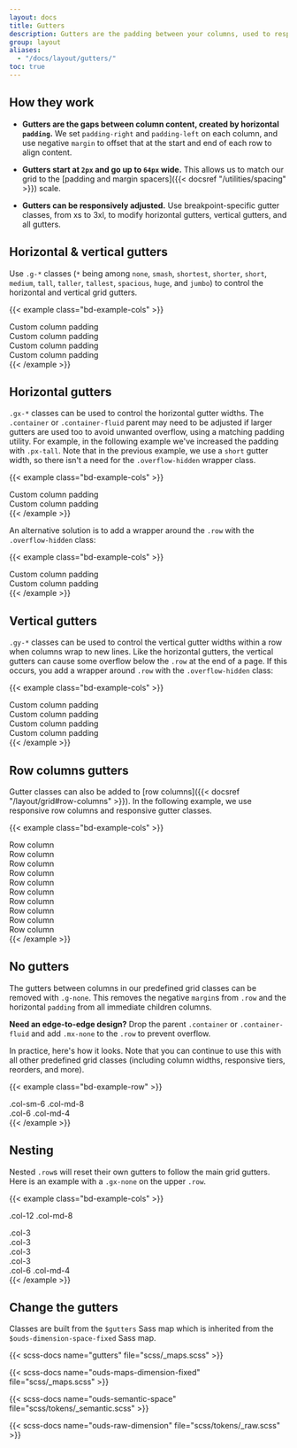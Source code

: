 ```yaml
---
layout: docs
title: Gutters
description: Gutters are the padding between your columns, used to responsively space and align content in the OUDS Web grid system.
group: layout
aliases:
  - "/docs/layout/gutters/"
toc: true
---
```


## How they work

- **Gutters are the gaps between column content, created by horizontal `padding`.** We set `padding-right` and `padding-left` on each column, and use negative `margin` to offset that at the start and end of each row to align content.

- **Gutters start at `2px` and go up to `64px` wide.** This allows us to match our grid to the [padding and margin spacers]({{< docsref "/utilities/spacing" >}}) scale.

- **Gutters can be responsively adjusted.** Use breakpoint-specific gutter classes, from xs to 3xl, to modify horizontal gutters, vertical gutters, and all gutters.

## Horizontal & vertical gutters

Use `.g-*` classes (`*` being among `none`, `smash`, `shortest`, `shorter`, `short`, `medium`, `tall`, `taller`, `tallest`, `spacious`, `huge`, and `jumbo`) to control the horizontal and vertical grid gutters.

{{< example class="bd-example-cols" >}}
<div class="container text-center">
  <div class="row g-short">
    <div class="col-6">
      <div class="p-medium">Custom column padding</div>
    </div>
    <div class="col-6">
      <div class="p-medium">Custom column padding</div>
    </div>
    <div class="col-6">
      <div class="p-medium">Custom column padding</div>
    </div>
    <div class="col-6">
      <div class="p-medium">Custom column padding</div>
    </div>
  </div>
</div>
{{< /example >}}

## Horizontal gutters

`.gx-*` classes can be used to control the horizontal gutter widths. The `.container` or `.container-fluid` parent may need to be adjusted if larger gutters are used too to avoid unwanted overflow, using a matching padding utility. For example, in the following example we've increased the padding with `.px-tall`. Note that in the previous example, we use a `short` gutter width, so there isn't a need for the `.overflow-hidden` wrapper class.

{{< example class="bd-example-cols" >}}
<div class="container px-tall text-center">
  <div class="row gx-jumbo">
    <div class="col">
     <div class="p-medium">Custom column padding</div>
    </div>
    <div class="col">
      <div class="p-medium">Custom column padding</div>
    </div>
  </div>
</div>
{{< /example >}}

An alternative solution is to add a wrapper around the `.row` with the `.overflow-hidden` class:

{{< example class="bd-example-cols" >}}
<div class="container overflow-hidden text-center">
  <div class="row gx-jumbo">
    <div class="col">
     <div class="p-medium">Custom column padding</div>
    </div>
    <div class="col">
      <div class="p-medium">Custom column padding</div>
    </div>
  </div>
</div>
{{< /example >}}

## Vertical gutters

`.gy-*` classes can be used to control the vertical gutter widths within a row when columns wrap to new lines. Like the horizontal gutters, the vertical gutters can cause some overflow below the `.row` at the end of a page. If this occurs, you add a wrapper around `.row` with the `.overflow-hidden` class:

{{< example class="bd-example-cols" >}}
<div class="container overflow-hidden text-center">
  <div class="row gy-jumbo">
    <div class="col-6">
      <div class="p-medium">Custom column padding</div>
    </div>
    <div class="col-6">
      <div class="p-medium">Custom column padding</div>
    </div>
    <div class="col-6">
      <div class="p-medium">Custom column padding</div>
    </div>
    <div class="col-6">
      <div class="p-medium">Custom column padding</div>
    </div>
  </div>
</div>
{{< /example >}}

## Row columns gutters

Gutter classes can also be added to [row columns]({{< docsref "/layout/grid#row-columns" >}}). In the following example, we use responsive row columns and responsive gutter classes.

{{< example class="bd-example-cols" >}}
<div class="container text-center">
  <div class="row row-cols-2 row-cols-lg-5 g-short g-lg-tallest">
    <div class="col">
      <div class="p-medium">Row column</div>
    </div>
    <div class="col">
      <div class="p-medium">Row column</div>
    </div>
    <div class="col">
      <div class="p-medium">Row column</div>
    </div>
    <div class="col">
      <div class="p-medium">Row column</div>
    </div>
    <div class="col">
      <div class="p-medium">Row column</div>
    </div>
    <div class="col">
      <div class="p-medium">Row column</div>
    </div>
    <div class="col">
      <div class="p-medium">Row column</div>
    </div>
    <div class="col">
      <div class="p-medium">Row column</div>
    </div>
    <div class="col">
      <div class="p-medium">Row column</div>
    </div>
    <div class="col">
      <div class="p-medium">Row column</div>
    </div>
  </div>
</div>
{{< /example >}}

## No gutters

The gutters between columns in our predefined grid classes can be removed with `.g-none`. This removes the negative `margin`s from `.row` and the horizontal `padding` from all immediate children columns.

**Need an edge-to-edge design?** Drop the parent `.container` or `.container-fluid` and add `.mx-none` to the `.row` to prevent overflow.

In practice, here's how it looks. Note that you can continue to use this with all other predefined grid classes (including column widths, responsive tiers, reorders, and more).

{{< example class="bd-example-row" >}}
<div class="row g-none text-center">
  <div class="col-sm-6 col-md-8">.col-sm-6 .col-md-8</div>
  <div class="col-6 col-md-4">.col-6 .col-md-4</div>
</div>
{{< /example >}}

## Nesting

Nested `.row`s will reset their own gutters to follow the main grid gutters. Here is an example with a `.gx-none` on the upper `.row`.

{{< example class="bd-example-cols" >}}
<div class="row gx-none text-center">
  <div class="col-12 col-md-8">
    <div>
      <p>.col-12 .col-md-8</p>
      <div class="row">
        <div class="col-3"><div>.col-3</div></div>
        <div class="col-3"><div>.col-3</div></div>
        <div class="col-3"><div>.col-3</div></div>
        <div class="col-3"><div>.col-3</div></div>
      </div>
    </div>
  </div>
  <div class="col-6 col-md-4">
    <div>.col-6 .col-md-4</div>
  </div>
</div>
{{< /example >}}

## Change the gutters

Classes are built from the `$gutters` Sass map which is inherited from the `$ouds-dimension-space-fixed` Sass map.

{{< scss-docs name="gutters" file="scss/_maps.scss" >}}

{{< scss-docs name="ouds-maps-dimension-fixed" file="scss/_maps.scss" >}}

{{< scss-docs name="ouds-semantic-space" file="scss/tokens/_semantic.scss" >}}

{{< scss-docs name="ouds-raw-dimension" file="scss/tokens/_raw.scss" >}}
